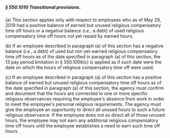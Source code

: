 ##### § 550.1010 Transitional provisions. #####

(a) This section applies only with respect to employees who as of May 29, 2019 had a positive balance of earned but unused religious compensatory time off hours or a negative balance (*i.e.,* a debt) of used religious compensatory time off hours not yet repaid by earned hours.

(b) If an employee described in paragraph (a) of this section has a negative balance (*i.e.,* a debt) of used but not-yet-earned religious compensatory time off hours as of the date specified in paragraph (a) of this section, the 13 pay period limitation in § 550.1006(c) is applied as if such date were the date on which the hours of religious compensatory time off were used.

(c) If an employee described in paragraph (a) of this section has a positive balance of earned but unused religious compensatory time off hours as of the date specified in paragraph (a) of this section, the agency must confirm and document that the hours are connected to one or more specific religious observances requiring the employee's absence from work in order to meet the employee's personal religious requirements. The agency must give the employee an opportunity to direct all unused hours to such a future religious observance. If the employee does not so direct all of those unused hours, the employee may not earn any additional religious compensatory time off hours until the employee establishes a need to earn such time off hours.